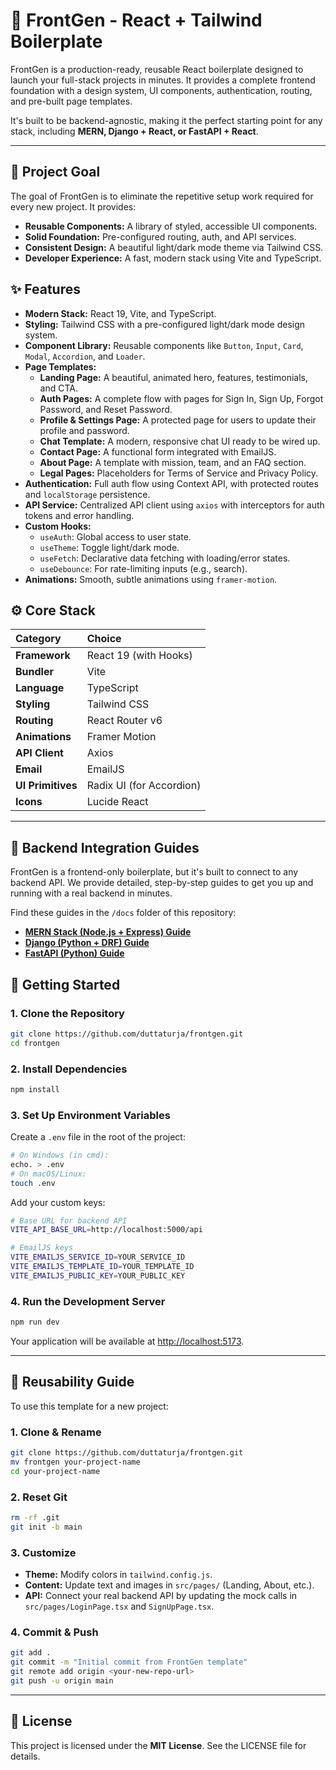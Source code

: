 # 🧠 FrontGen - React + Tailwind Boilerplate

FrontGen is a production-ready, reusable React boilerplate designed to launch your full-stack projects in minutes. It provides a complete frontend foundation with a design system, UI components, authentication, routing, and pre-built page templates.

It's built to be backend-agnostic, making it the perfect starting point for any stack, including **MERN, Django + React, or FastAPI + React**.

---

## 🎯 Project Goal

The goal of FrontGen is to eliminate the repetitive setup work required for every new project. It provides:

* **Reusable Components:** A library of styled, accessible UI components.
* **Solid Foundation:** Pre-configured routing, auth, and API services.
* **Consistent Design:** A beautiful light/dark mode theme via Tailwind CSS.
* **Developer Experience:** A fast, modern stack using Vite and TypeScript.

## ✨ Features

* **Modern Stack:** React 19, Vite, and TypeScript.
* **Styling:** Tailwind CSS with a pre-configured light/dark mode design system.
* **Component Library:** Reusable components like `Button`, `Input`, `Card`, `Modal`, `Accordion`, and `Loader`.
* **Page Templates:**
    * **Landing Page:** A beautiful, animated hero, features, testimonials, and CTA.
    * **Auth Pages:** A complete flow with pages for Sign In, Sign Up, Forgot Password, and Reset Password.
    * **Profile & Settings Page:** A protected page for users to update their profile and password.
    * **Chat Template:** A modern, responsive chat UI ready to be wired up.
    * **Contact Page:** A functional form integrated with EmailJS.
    * **About Page:** A template with mission, team, and an FAQ section.
    * **Legal Pages:** Placeholders for Terms of Service and Privacy Policy.
* **Authentication:** Full auth flow using Context API, with protected routes and `localStorage` persistence.
* **API Service:** Centralized API client using `axios` with interceptors for auth tokens and error handling.
* **Custom Hooks:**
    * `useAuth`: Global access to user state.
    * `useTheme`: Toggle light/dark mode.
    * `useFetch`: Declarative data fetching with loading/error states.
    * `useDebounce`: For rate-limiting inputs (e.g., search).
* **Animations:** Smooth, subtle animations using `framer-motion`.

## ⚙️ Core Stack

| Category | Choice |
| :--- | :--- |
| **Framework** | React 19 (with Hooks) |
| **Bundler** | Vite |
| **Language** | TypeScript |
| **Styling** | Tailwind CSS |
| **Routing** | React Router v6 |
| **Animations** | Framer Motion |
| **API Client** | Axios |
| **Email** | EmailJS |
| **UI Primitives** | Radix UI (for Accordion) |
| **Icons** | Lucide React |
---

## 🔌 Backend Integration Guides

FrontGen is a frontend-only boilerplate, but it's built to connect to any backend API. We provide detailed, step-by-step guides to get you up and running with a real backend in minutes.

Find these guides in the `/docs` folder of this repository:

* [**MERN Stack (Node.js + Express) Guide**](./docs/MERN/Integration.md)
* [**Django (Python + DRF) Guide**](./docs/Django/Integration.md)
* [**FastAPI (Python) Guide**](./docs/FastAPI/Integration.md)

## 🚀 Getting Started

### 1. Clone the Repository

```bash
git clone https://github.com/duttaturja/frontgen.git
cd frontgen
```

### 2. Install Dependencies

```bash
npm install
```

### 3. Set Up Environment Variables

Create a `.env` file in the root of the project:

```bash
# On Windows (in cmd):
echo. > .env
# On macOS/Linux:
touch .env
```

Add your custom keys:

```bash
# Base URL for backend API
VITE_API_BASE_URL=http://localhost:5000/api

# EmailJS keys
VITE_EMAILJS_SERVICE_ID=YOUR_SERVICE_ID
VITE_EMAILJS_TEMPLATE_ID=YOUR_TEMPLATE_ID
VITE_EMAILJS_PUBLIC_KEY=YOUR_PUBLIC_KEY
```

### 4. Run the Development Server

```bash
npm run dev
```

Your application will be available at [http://localhost:5173](http://localhost:5173).

---

## 📄 Reusability Guide

To use this template for a new project:

### 1. Clone & Rename

```bash
git clone https://github.com/duttaturja/frontgen.git
mv frontgen your-project-name
cd your-project-name
```

### 2. Reset Git

```bash
rm -rf .git
git init -b main
```

### 3. Customize

* **Theme:** Modify colors in `tailwind.config.js`.
* **Content:** Update text and images in `src/pages/` (Landing, About, etc.).
* **API:** Connect your real backend API by updating the mock calls in `src/pages/LoginPage.tsx` and `SignUpPage.tsx`.

### 4. Commit & Push

```bash
git add .
git commit -m "Initial commit from FrontGen template"
git remote add origin <your-new-repo-url>
git push -u origin main
```

---

## 📜 License

This project is licensed under the **MIT License**. See the LICENSE file for details.

